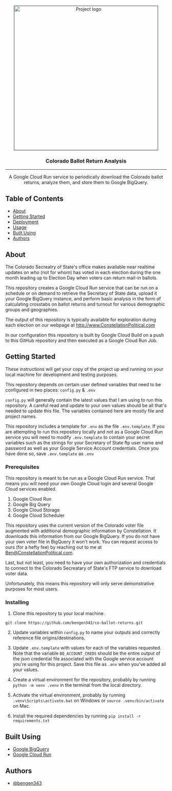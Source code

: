 <p align="center">
  <a href="" rel="noopener">
 <img width=450px src="https://constellationpolitical.com/images/facebook-form-header.png" alt="Project logo"></a>
</p>

<h3 align="center">Colorado Ballot Return Analysis</h3>

---

<p align="center"> A Google Cloud Run service to periodically download the Colorado ballot returns, analyze them, and store them to Google BigQuery.
    <br> 
</p>


## Table of Contents

- [About](#about)
- [Getting Started](#getting_started)
- [Deployment](#deployment)
- [Usage](#usage)
- [Built Using](#built_using)
- [Authors](#authors)


## About <a name = "about"></a>

The Colorado Secreatry of State's office makes available near realtime updates on _who_ (not for whom) has voted in each election during the one month leading up to Election Day when voters can return mail-in ballots.

This repository creates a Google Cloud Run service that can be run on a schedule or on demand to retrieve the Secretary of State data, upload it your Google BigQuery instance, and perform basic analysis in the form of calculating crosstabs on ballot returns and turnout for various demographic groups and geographies.

The output of this repository is typically available for exploration during each election on our webpage at http://www.ConstellationPolitical.com

In our configuration this repository is built by Google Cloud Build on a push to this GitHub repository and then executed as a Google Cloud Run Job.


## Getting Started <a name = "getting_started"></a>

These instructions will get your copy of the project up and running on your local machine for development and testing purposes.

This repository depends on certain user defined variables that need to be configured in two places: `config.py` & `.env`

`config.py` will generally contain the latest values that I am using to run this repository. A careful read and update to your own values should be all that's needed to update this file. The variables contained here are mostly file and project names.

This repository includes a template for `.env` as the file `.env.template`. If you are attempting to run this repository locally and not as a Google Cloud Run service you will need to modify `.env.template` to contain your secret variables such as the strings for your Secretary of State ftp user name and password as well as your Google Service Account credentials. Once you have done so, save  `.env.template` as `.env`


### Prerequisites

This repository is meant to be run as a Google Cloud Run service. That means you will need your own Google Cloud login and several Google Cloud services enabled.

1.  Google Cloud Run
2.  Google Big Query
3.  Google Cloud Storage
4.  Google Cloud Scheduler

This repository uses the current version of the Colorado voter file augmented with additional demographic information by Constellation. It downloads this information from our Google BigQuery. If you do not have your own voter file in BigQuery it won't work. You can request access to ours (for a hefty fee) by reaching out to me at Ben@ConstellationPolitical.com.

Last, but not least, you need to have your own authorization and credentials to connect to the Colorado Secreatary of State's FTP service to download voter data.

Unfortunately, this means this repository will only serve demonstrative purposes for most users.

### Installing

1. Clone this repository to your local machine.
```
git clone https://github.com/bengen343/co-ballot-returns.git
```

2. Update variables within `config.py` to name your outputs and correctly reference file origins/destinations. 

3. Update `.env.template` with values for each of the variables requested. Note that the variable `BQ_ACCOUNT_CREDS` should be the entire output of the json credential file associated with the Google service account you're using for this project. Save this file as `.env` when you've added all your values.

4. Create a virtual environment for the repository, probably by running `python -m venv .venv` in the terminal from the local directory. 

5. Activate the virtual environment, probably by running `.venv\Scripts\activate.bat` on Windows or `source .venv/bin/activate` on Mac.

6. Install the required dependencies by running `pip install -r requirements.txt`


## Built Using <a name = "built_using"></a>

- [Google BigQuery](https://cloud.google.com/bigquery)
- [Google Cloud Run](https://cloud.google.com/run)


## Authors <a name = "authors"></a>

- [@bengen343](https://github.com/bengen343)

